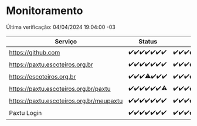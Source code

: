 # Monitoramento

Última verificação: 04/04/2024 19:04:00 -03

|Serviço|Status|Últimas 24h|
|---|---|---|
|https://github.com|<span title="2024-03-28: OK=24">✔️</span><span title="2024-03-29: OK=24">✔️</span><span title="2024-03-30: OK=24">✔️</span><span title="2024-03-31: OK=24">✔️</span><span title="2024-04-01: OK=24">✔️</span><span title="2024-04-02: OK=24">✔️</span><span title="2024-04-03: OK=22">✔️</span>|<span title="03/04/2024 19:04:00 -03 : 200">✔️</span><span title="03/04/2024 20:06:00 -03 : 200">✔️</span><span title="03/04/2024 21:30:00 -03 : 200">✔️</span><span title="03/04/2024 22:41:00 -03 : 200">✔️</span><span title="03/04/2024 23:16:00 -03 : 200">✔️</span><span title="04/04/2024 00:08:00 -03 : 200">✔️</span><span title="04/04/2024 01:07:00 -03 : 200">✔️</span><span title="04/04/2024 02:07:00 -03 : 200">✔️</span><span title="04/04/2024 03:08:00 -03 : 200">✔️</span><span title="04/04/2024 04:06:00 -03 : 200">✔️</span><span title="04/04/2024 05:09:00 -03 : 200">✔️</span><span title="04/04/2024 06:07:00 -03 : 200">✔️</span><span title="04/04/2024 07:06:00 -03 : 200">✔️</span><span title="04/04/2024 08:03:00 -03 : 200">✔️</span><span title="04/04/2024 09:11:00 -03 : 200">✔️</span><span title="04/04/2024 10:04:00 -03 : 200">✔️</span><span title="04/04/2024 11:07:00 -03 : 200">✔️</span><span title="04/04/2024 12:06:00 -03 : 200">✔️</span><span title="04/04/2024 13:07:00 -03 : 200">✔️</span><span title="04/04/2024 14:03:00 -03 : 200">✔️</span><span title="04/04/2024 15:08:00 -03 : 200">✔️</span><span title="04/04/2024 16:06:00 -03 : 200">✔️</span><span title="04/04/2024 17:06:00 -03 : 200">✔️</span><span title="04/04/2024 18:04:00 -03 : 200">✔️</span><span title="04/04/2024 19:04:00 -03 : 200">✔️</span>|
|https://paxtu.escoteiros.org.br|<span title="2024-03-28: OK=24">✔️</span><span title="2024-03-29: OK=24">✔️</span><span title="2024-03-30: OK=24">✔️</span><span title="2024-03-31: OK=24">✔️</span><span title="2024-04-01: OK=24">✔️</span><span title="2024-04-02: OK=24">✔️</span><span title="2024-04-03: OK=22">✔️</span>|<span title="03/04/2024 19:04:00 -03 : 200">✔️</span><span title="03/04/2024 20:06:00 -03 : 200">✔️</span><span title="03/04/2024 21:31:00 -03 : 200">✔️</span><span title="03/04/2024 22:41:00 -03 : 200">✔️</span><span title="03/04/2024 23:16:00 -03 : 200">✔️</span><span title="04/04/2024 00:08:00 -03 : 200">✔️</span><span title="04/04/2024 01:07:00 -03 : 200">✔️</span><span title="04/04/2024 02:07:00 -03 : 200">✔️</span><span title="04/04/2024 03:08:00 -03 : 200">✔️</span><span title="04/04/2024 04:06:00 -03 : 200">✔️</span><span title="04/04/2024 05:09:00 -03 : 200">✔️</span><span title="04/04/2024 06:07:00 -03 : 200">✔️</span><span title="04/04/2024 07:06:00 -03 : 200">✔️</span><span title="04/04/2024 08:03:00 -03 : 200">✔️</span><span title="04/04/2024 09:11:00 -03 : 200">✔️</span><span title="04/04/2024 10:04:00 -03 : 200">✔️</span><span title="04/04/2024 11:07:00 -03 : 200">✔️</span><span title="04/04/2024 12:06:00 -03 : 200">✔️</span><span title="04/04/2024 13:07:00 -03 : 200">✔️</span><span title="04/04/2024 14:03:00 -03 : 200">✔️</span><span title="04/04/2024 15:08:00 -03 : 200">✔️</span><span title="04/04/2024 16:06:00 -03 : 200">✔️</span><span title="04/04/2024 17:06:00 -03 : 200">✔️</span><span title="04/04/2024 18:04:00 -03 : 200">✔️</span><span title="04/04/2024 19:04:00 -03 : 200">✔️</span>|
|https://escoteiros.org.br|<span title="2024-03-28: OK=24">✔️</span><span title="2024-03-29: OK=24">✔️</span><span title="2024-03-30: OK=24">✔️</span><span title="2024-03-31: OK=23, Falhas=1">⚠️</span><span title="2024-04-01: OK=24">✔️</span><span title="2024-04-02: OK=24">✔️</span><span title="2024-04-03: OK=22">✔️</span>|<span title="03/04/2024 19:04:00 -03 : 200">✔️</span><span title="03/04/2024 20:06:00 -03 : 200">✔️</span><span title="03/04/2024 21:31:00 -03 : 200">✔️</span><span title="03/04/2024 22:41:00 -03 : 200">✔️</span><span title="03/04/2024 23:16:00 -03 : 200">✔️</span><span title="04/04/2024 00:08:00 -03 : 200">✔️</span><span title="04/04/2024 01:07:00 -03 : 200">✔️</span><span title="04/04/2024 02:07:00 -03 : 200">✔️</span><span title="04/04/2024 03:08:00 -03 : 200">✔️</span><span title="04/04/2024 04:06:00 -03 : 200">✔️</span><span title="04/04/2024 05:09:00 -03 : 200">✔️</span><span title="04/04/2024 06:07:00 -03 : 200">✔️</span><span title="04/04/2024 07:06:00 -03 : 200">✔️</span><span title="04/04/2024 08:03:00 -03 : 200">✔️</span><span title="04/04/2024 09:11:00 -03 : 200">✔️</span><span title="04/04/2024 10:04:00 -03 : 200">✔️</span><span title="04/04/2024 11:07:00 -03 : 200">✔️</span><span title="04/04/2024 12:06:00 -03 : 200">✔️</span><span title="04/04/2024 13:07:00 -03 : 200">✔️</span><span title="04/04/2024 14:03:00 -03 : 200">✔️</span><span title="04/04/2024 15:08:00 -03 : 200">✔️</span><span title="04/04/2024 16:06:00 -03 : 200">✔️</span><span title="04/04/2024 17:06:00 -03 : 200">✔️</span><span title="04/04/2024 18:04:00 -03 : 200">✔️</span><span title="04/04/2024 19:04:00 -03 : 200">✔️</span>|
|https://paxtu.escoteiros.org.br/paxtu|<span title="2024-03-28: OK=24">✔️</span><span title="2024-03-29: OK=24">✔️</span><span title="2024-03-30: OK=24">✔️</span><span title="2024-03-31: OK=24">✔️</span><span title="2024-04-01: OK=24">✔️</span><span title="2024-04-02: OK=24">✔️</span><span title="2024-04-03: OK=21, Falhas=1">⚠️</span>|<span title="03/04/2024 19:04:00 -03 : 200">✔️</span><span title="03/04/2024 20:06:00 -03 : 200">✔️</span><span title="03/04/2024 21:31:00 -03 : 200">✔️</span><span title="03/04/2024 22:41:00 -03 : 200">✔️</span><span title="03/04/2024 23:16:00 -03 : 200">✔️</span><span title="04/04/2024 00:08:00 -03 : 200">✔️</span><span title="04/04/2024 01:07:00 -03 : 200">✔️</span><span title="04/04/2024 02:07:00 -03 : 200">✔️</span><span title="04/04/2024 03:08:00 -03 : 200">✔️</span><span title="04/04/2024 04:06:00 -03 : 200">✔️</span><span title="04/04/2024 05:09:00 -03 : 200">✔️</span><span title="04/04/2024 06:07:00 -03 : 200">✔️</span><span title="04/04/2024 07:06:00 -03 : 200">✔️</span><span title="04/04/2024 08:03:00 -03 : 200">✔️</span><span title="04/04/2024 09:11:00 -03 : 200">✔️</span><span title="04/04/2024 10:04:00 -03 : 200">✔️</span><span title="04/04/2024 11:08:00 -03 : 200">✔️</span><span title="04/04/2024 12:06:00 -03 : 200">✔️</span><span title="04/04/2024 13:07:00 -03 : 200">✔️</span><span title="04/04/2024 14:04:00 -03 : 200">✔️</span><span title="04/04/2024 15:08:00 -03 : 200">✔️</span><span title="04/04/2024 16:06:00 -03 : 200">✔️</span><span title="04/04/2024 17:06:00 -03 : 200">✔️</span><span title="04/04/2024 18:04:00 -03 : 200">✔️</span><span title="04/04/2024 19:04:00 -03 : 200">✔️</span>|
|https://paxtu.escoteiros.org.br/meupaxtu|<span title="2024-03-28: OK=24">✔️</span><span title="2024-03-29: OK=24">✔️</span><span title="2024-03-30: OK=24">✔️</span><span title="2024-03-31: OK=24">✔️</span><span title="2024-04-01: OK=24">✔️</span><span title="2024-04-02: OK=24">✔️</span><span title="2024-04-03: OK=22">✔️</span>|<span title="03/04/2024 19:04:00 -03 : 200">✔️</span><span title="03/04/2024 20:06:00 -03 : 200">✔️</span><span title="03/04/2024 21:31:00 -03 : 200">✔️</span><span title="03/04/2024 22:41:00 -03 : 200">✔️</span><span title="03/04/2024 23:16:00 -03 : 200">✔️</span><span title="04/04/2024 00:08:00 -03 : 200">✔️</span><span title="04/04/2024 01:07:00 -03 : 200">✔️</span><span title="04/04/2024 02:07:00 -03 : 200">✔️</span><span title="04/04/2024 03:08:00 -03 : 200">✔️</span><span title="04/04/2024 04:06:00 -03 : 200">✔️</span><span title="04/04/2024 05:09:00 -03 : 200">✔️</span><span title="04/04/2024 06:07:00 -03 : 200">✔️</span><span title="04/04/2024 07:06:00 -03 : 200">✔️</span><span title="04/04/2024 08:03:00 -03 : 200">✔️</span><span title="04/04/2024 09:11:00 -03 : 200">✔️</span><span title="04/04/2024 10:04:00 -03 : 200">✔️</span><span title="04/04/2024 11:08:00 -03 : 200">✔️</span><span title="04/04/2024 12:06:00 -03 : 200">✔️</span><span title="04/04/2024 13:07:00 -03 : 200">✔️</span><span title="04/04/2024 14:04:00 -03 : 200">✔️</span><span title="04/04/2024 15:08:00 -03 : 200">✔️</span><span title="04/04/2024 16:06:00 -03 : 200">✔️</span><span title="04/04/2024 17:06:00 -03 : 200">✔️</span><span title="04/04/2024 18:04:00 -03 : 200">✔️</span><span title="04/04/2024 19:04:00 -03 : 200">✔️</span>|
|Paxtu Login|<span title="2024-03-28: OK=24">✔️</span><span title="2024-03-29: OK=24">✔️</span><span title="2024-03-30: OK=24">✔️</span><span title="2024-03-31: OK=24">✔️</span><span title="2024-04-01: OK=24">✔️</span><span title="2024-04-02: OK=24">✔️</span><span title="2024-04-03: OK=22">✔️</span>|<span title="03/04/2024 19:04:00 -03 : 200">✔️</span><span title="03/04/2024 20:06:00 -03 : 200">✔️</span><span title="03/04/2024 21:31:00 -03 : 200">✔️</span><span title="03/04/2024 22:41:00 -03 : 200">✔️</span><span title="03/04/2024 23:16:00 -03 : 200">✔️</span><span title="04/04/2024 00:08:00 -03 : 200">✔️</span><span title="04/04/2024 01:07:00 -03 : 200">✔️</span><span title="04/04/2024 02:07:00 -03 : 200">✔️</span><span title="04/04/2024 03:08:00 -03 : 200">✔️</span><span title="04/04/2024 04:06:00 -03 : 200">✔️</span><span title="04/04/2024 05:09:00 -03 : 200">✔️</span><span title="04/04/2024 06:07:00 -03 : 200">✔️</span><span title="04/04/2024 07:06:00 -03 : 200">✔️</span><span title="04/04/2024 08:03:00 -03 : 200">✔️</span><span title="04/04/2024 09:11:00 -03 : 200">✔️</span><span title="04/04/2024 10:04:00 -03 : 200">✔️</span><span title="04/04/2024 11:08:00 -03 : 200">✔️</span><span title="04/04/2024 12:06:00 -03 : 200">✔️</span><span title="04/04/2024 13:07:00 -03 : 200">✔️</span><span title="04/04/2024 14:04:00 -03 : 200">✔️</span><span title="04/04/2024 15:08:00 -03 : 200">✔️</span><span title="04/04/2024 16:06:00 -03 : 200">✔️</span><span title="04/04/2024 17:06:00 -03 : 200">✔️</span><span title="04/04/2024 18:04:00 -03 : 200">✔️</span><span title="04/04/2024 19:04:00 -03 : 200">✔️</span>|

